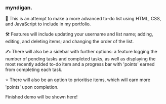 ### myndigan.

📝 This is an attempt to make a more advanced to-do list using HTML, CSS, and JavaScript to include in my portfolio. 

🛠 Features will include updating your username and list name; adding, editing, and deleting items; and changing the order of the list.

✍️ There will also be a sidebar with further options: a feature logging the number of pending tasks and completed tasks, as well as displaying the most recently added to-do item and a progress bar with 'points' earned from completing each task.

⭐️ There will also be an option to prioritise items, which will earn more 'points' upon completion.

Finished demo will be shown here!